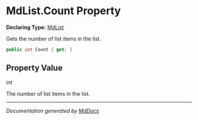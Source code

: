 # MdList.Count Property

**Declaring Type:** [MdList](../index.md)

Gets the number of list items in the list.

```csharp
public int Count { get; }
```

## Property Value

int

The number of list items in the list.

___

*Documentation generated by [MdDocs](https://github.com/ap0llo/mddocs)*
